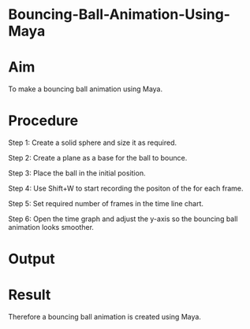 # Bouncing-Ball-Animation-Using-Maya
# Aim
To make a bouncing ball animation using Maya.
# Procedure
Step 1: Create a solid sphere and size it as required.

Step 2: Create a plane as a base for the ball to bounce.

Step 3: Place the ball in the initial position.

Step 4: Use Shift+W to start recording the positon of the for each frame.

Step 5: Set required number of frames in the time line chart.

Step 6: Open the time graph and adjust the y-axis so the bouncing ball animation looks smoother.

# Output


# Result
Therefore a bouncing ball animation is created using Maya.
